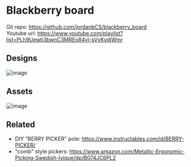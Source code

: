 # Blackberry board 

Git repo: https://github.com/jordanbCS/blackberry_board   
Youtube url: https://www.youtube.com/playlist?list=PLh9Uewtj3bwnC3MREo84yl-sVvKvdIWmr 

## Designs  

![image](https://braincoin.org/blackberry_board/Blackberry_board_draft.png)  

## Assets  

![image](https://braincoin.org/blackberry_board/Board1.png)  
## Related  

 - DIY "BERRY PICKER" pole: https://www.instructables.com/id/BERRY-PICKER/  
 - "comb" style pickers: https://www.amazon.com/Metallic-Ergonomic-Picking-Swedish-Ivique/dp/B074JC6PL2  
